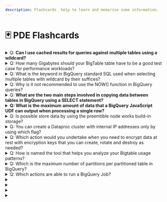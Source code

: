 ```yaml
---
description: Flashcards  help to learn and memorise some information.
---
```


# 🃏 PDE Flashcards



<details>

<summary>Q: <strong>Can I use cached results for queries against multiple tables using a wildcard?</strong></summary>

A: No, cached results are not supported for queries against multiple tables using a wildcard even if the Use Cached Results option is checked

[https://cloud.google.com/bigquery/docs/querying-wildcard-tables](https://cloud.google.com/bigquery/docs/querying-wildcard-tables)

</details>

<details>

<summary>Q: How many Gigabytes should your BigTable table have to be a good test case for performance workloads?</summary>

A: Use at least 100 GB for your workload tests

[https://cloud.google.com/bigtable/docs/performance](https://cloud.google.com/bigtable/docs/performance)

</details>

<details>

<summary>Q: What is the keyword in BigQuery standard SQL used when selecting multiple tables with wildcard by their suffices?</summary>

A: `_TABLE_SUFFIX`

&#x20;[https://cloud.google.com/bigquery/docs/querying-wildcard-tables](https://cloud.google.com/bigquery/docs/querying-wildcard-tables)

</details>

<details>

<summary>Q: Why is it not recommended to use the NOW() function in BigQuery queries?</summary>

A: Using the NOW() function can significantly impact query performance and cost, due to the overhead of retrieving the current timestamp from the server.

[https://cloud.google.com/bigquery/docs/reference/standard-sql/date\_functions](https://cloud.google.com/bigquery/docs/reference/standard-sql/date\_functions)

</details>

<details>

<summary>Q: <strong>What are the two main steps involved in copying data between tables in BigQuery using a SELECT statement?</strong></summary>

A: Create a new table schema and insert data from existing dataset to the new one using `INSERT SELECT` statement

As of  `21 December 2023` the most convenient way to clone BigQuery tables is by using CLONE instead SELECT \
[https://cloud.google.com/bigquery/docs/table-clones-create](https://cloud.google.com/bigquery/docs/table-clones-create)

```sql
CREATE TABLE
myproject.myDataset_backup.myTableClone
CLONE myproject.myDataset.myTable;
```

</details>

<details>

<summary><strong>Q: What is the maximum amount of data that a BigQuery JavaScript UDF can output when processing a single row?</strong></summary>

R: Approximately 5 MB

[https://cloud.google.com/bigquery/quotas#udf\_limits](https://cloud.google.com/bigquery/quotas#udf\_limits)

</details>

<details>

<summary>Q: Is possible store data by using the preemtible node works build-in storage?</summary>

A: Preemptible worker nodes do not have persistent disks. This means that you cannot store data on the worker nodes themselves. Instead, you will need to store your data in Cloud Storage and use the HDFS connector to access it from your worker nodes.

[https://cloud.google.com/dataproc/docs/concepts/compute/secondary-vms](https://cloud.google.com/dataproc/docs/concepts/compute/secondary-vms)

</details>

<details>

<summary>Q: You can create a Dataproc cluster with internal IP addresses only by using which flag?</summary>

A: The [`gcloud dataproc clusters create`](https://cloud.google.com/sdk/gcloud/reference/dataproc/clusters/create) command with the `‑‑no-address` flag.

[https://cloud.google.com/dataproc/docs/concepts/configuring-clusters/network#create\_a\_cluster\_with\_internal\_ip\_addresses\_only](https://cloud.google.com/dataproc/docs/concepts/configuring-clusters/network#create\_a\_cluster\_with\_internal\_ip\_addresses\_only)

</details>

<details>

<summary>Q: Which action would you undertake when you need to encrypt data at rest with encryption keys that you can create, rotate and destroy as needed?</summary>

A: Create encryption keys in Cloud Key Management Service (KMS). Use those keys to encrypt your data as needed.

[https://cloud.google.com/kms/docs/key-management-service](https://cloud.google.com/kms/docs/key-management-service)

</details>

<details>

<summary>Q: How is named the tool that helps you analyze your Bigtable usage patterns?</summary>

A: Key Visualizer tool

[https://cloud.google.com/bigtable/docs/keyvis-overview](https://cloud.google.com/bigtable/docs/keyvis-overview)

</details>

<details>

<summary>Q: Which is the maximum number of partitions per partitioned table in BigQuery?</summary>

A: 4.000 partitions&#x20;

[https://cloud.google.com/bigquery/quotas#partitioned\_tables](https://cloud.google.com/bigquery/quotas#partitioned\_tables)

</details>

<details>

<summary>Q: Which actions are able to run a BigQuery Job?</summary>

A: Jobs run for all BigQuery actions including loading, exporting, querying or copying data

[https://cloud.google.com/bigquery/docs/jobs-overview](https://cloud.google.com/bigquery/docs/jobs-overview)

[https://www.youtube.com/watch?v=fcf7w5D3zU4](https://www.youtube.com/watch?v=fcf7w5D3zU4)&#x20;

</details>

<details>

<summary></summary>



</details>

<details>

<summary></summary>



</details>

<details>

<summary></summary>



</details>

<details>

<summary></summary>



</details>
